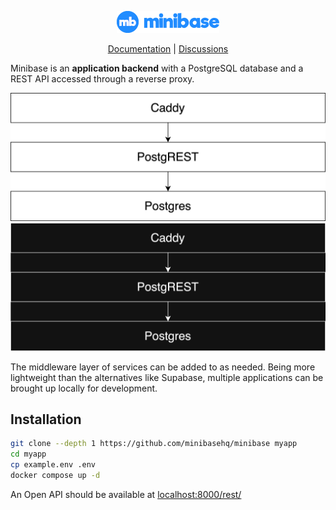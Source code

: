 <p align="center">
  <img alt="Minibase logo" height="35" src="https://github.com/minibasehq/minibase/blob/main/.images/logo.png?raw=true" />
</p>

<p align="center">
  <a href="https://github.com/minibasehq/minibase/wiki">Documentation</a> |
  <a href="https://github.com/minibasehq/minibase/discussions">Discussions</a>
</p>

Minibase is an **application backend** with a PostgreSQL database and a
REST API accessed through a reverse proxy.

<p align="center">
  <img alt="Architecture diagram" src="https://github.com/minibasehq/minibase/blob/main/.images/architecture-light.svg?raw=true#gh-light-mode-only" />
  <img alt="Architecture diagram" src="https://github.com/minibasehq/minibase/blob/main/.images/architecture-dark.svg?raw=true#gh-dark-mode-only" />
</p>

The middleware layer of services can be added to as needed. Being more
lightweight than the alternatives like Supabase, multiple applications can be
brought up locally for development.

## Installation

```sh
git clone --depth 1 https://github.com/minibasehq/minibase myapp
cd myapp
cp example.env .env
docker compose up -d
```

An Open API should be available at [localhost:8000/rest/](http://localhost:8000/rest/)

<!-- See the [full documentation](https://github.com/explodinglabs/minibase/wiki). -->

